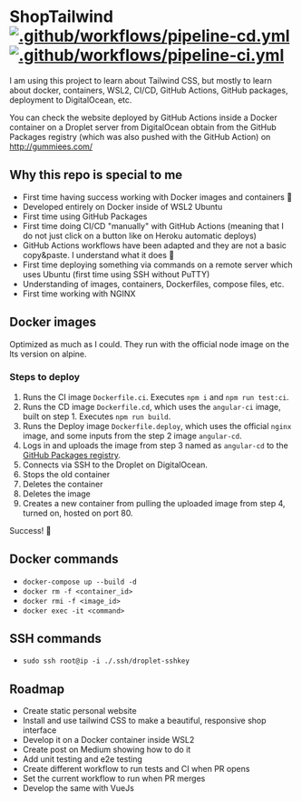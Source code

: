 # ShopTailwind [![.github/workflows/pipeline-cd.yml](https://github.com/Gummiees/shop-tailwind/actions/workflows/pipeline-cd.yml/badge.svg)](https://github.com/Gummiees/shop-tailwind/actions/workflows/pipeline-cd.yml) [![.github/workflows/pipeline-ci.yml](https://github.com/Gummiees/shop-tailwind/actions/workflows/pipeline-ci.yml/badge.svg)](https://github.com/Gummiees/shop-tailwind/actions/workflows/pipeline-ci.yml)

I am using this project to learn about Tailwind CSS, but mostly to learn about docker, containers, WSL2, CI/CD, GitHub Actions, GitHub packages, deployment to DigitalOcean, etc.

You can check the website deployed by GitHub Actions inside a Docker container on a Droplet server from DigitalOcean obtain from the GitHub Packages registry (which was also pushed with the GitHub Action) on http://gummiees.com/

## Why this repo is special to me

- First time having success working with Docker images and containers 🎉
- Developed entirely on Docker inside of WSL2 Ubuntu
- First time using GitHub Packages
- First time doing CI/CD "manually" with GitHub Actions (meaning that I do not just click on a button like on Heroku automatic deploys)
- GitHub Actions workflows have been adapted and they are not a basic copy&paste. I understand what it does 🎉
- First time deploying something via commands on a remote server which uses Ubuntu (first time using SSH without PuTTY)
- Understanding of images, containers, Dockerfiles, compose files, etc.
- First time working with NGINX

## Docker images

Optimized as much as I could. They run with the official node image on the lts version on alpine.

### Steps to deploy

1. Runs the CI image `Dockerfile.ci`. Executes `npm i` and `npm run test:ci`.
2. Runs the CD image `Dockerfile.cd`, which uses the `angular-ci` image, built on step 1. Executes `npm run build`.
3. Runs the Deploy image `Dockerfile.deploy`, which uses the official `nginx` image, and some inputs from the step 2 image `angular-cd`.
4. Logs in and uploads the image from step 3 named as `angular-cd` to the [GitHub Packages registry](https://github.com/Gummiees/shop-tailwind/packages/).
5. Connects via SSH to the Droplet on DigitalOcean.
6. Stops the old container
7. Deletes the container
8. Deletes the image
9. Creates a new container from pulling the uploaded image from step 4, turned on, hosted on port 80.

Success! 🎉

## Docker commands

- `docker-compose up --build -d`
- `docker rm -f <container_id>`
- `docker rmi -f <image_id>`
- `docker exec -it <command>`

## SSH commands
- `sudo ssh root@ip -i ./.ssh/droplet-sshkey`

## Roadmap

- Create static personal website
- Install and use tailwind CSS to make a beautiful, responsive shop interface
- Develop it on a Docker container inside WSL2
- Create post on Medium showing how to do it
- Add unit testing and e2e testing
- Create different workflow to run tests and CI when PR opens
- Set the current workflow to run when PR merges
- Develop the same with VueJs